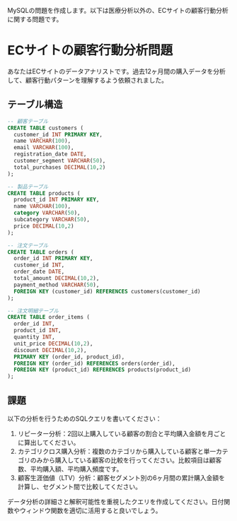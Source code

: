 MySQLの問題を作成します。以下は医療分析以外の、ECサイトの顧客行動分析に関する問題です。

# ECサイトの顧客行動分析問題

あなたはECサイトのデータアナリストです。過去12ヶ月間の購入データを分析して、顧客行動パターンを理解するよう依頼されました。

## テーブル構造

```sql
-- 顧客テーブル
CREATE TABLE customers (
  customer_id INT PRIMARY KEY,
  name VARCHAR(100),
  email VARCHAR(100),
  registration_date DATE,
  customer_segment VARCHAR(50),
  total_purchases DECIMAL(10,2)
);

-- 製品テーブル
CREATE TABLE products (
  product_id INT PRIMARY KEY,
  name VARCHAR(100),
  category VARCHAR(50),
  subcategory VARCHAR(50),
  price DECIMAL(10,2)
);

-- 注文テーブル
CREATE TABLE orders (
  order_id INT PRIMARY KEY,
  customer_id INT,
  order_date DATE,
  total_amount DECIMAL(10,2),
  payment_method VARCHAR(50),
  FOREIGN KEY (customer_id) REFERENCES customers(customer_id)
);

-- 注文明細テーブル
CREATE TABLE order_items (
  order_id INT,
  product_id INT,
  quantity INT,
  unit_price DECIMAL(10,2),
  discount DECIMAL(10,2),
  PRIMARY KEY (order_id, product_id),
  FOREIGN KEY (order_id) REFERENCES orders(order_id),
  FOREIGN KEY (product_id) REFERENCES products(product_id)
);
```

## 課題

以下の分析を行うためのSQLクエリを書いてください：

1. リピーター分析：2回以上購入している顧客の割合と平均購入金額を月ごとに算出してください。
2. カテゴリクロス購入分析：複数のカテゴリから購入している顧客と単一カテゴリのみから購入している顧客の比較を行ってください。比較項目は顧客数、平均購入額、平均購入頻度です。
3. 顧客生涯価値（LTV）分析：顧客セグメント別の6ヶ月間の累計購入金額を計算し、セグメント間で比較してください。

データ分析の詳細さと解釈可能性を重視したクエリを作成してください。日付関数やウィンドウ関数を適切に活用すると良いでしょう。
